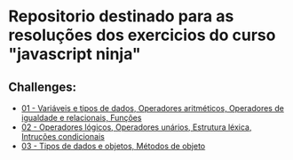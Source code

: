 # Repositorio destinado para as resoluções dos exercicios do curso "javascript ninja"

## Challenges:
- [01 - Variáveis e tipos de dados, Operadores aritméticos, Operadores de igualdade e relacionais, Funções](./challenges/challenge-01.md)
- [02 - Operadores lógicos, Operadores unários, Estrutura léxica, Intruções condicionais](./challenges/challenge-02.md)
- [03 - Tipos de dados e objetos, Métodos de objeto](./challenges/challenge-03.md)